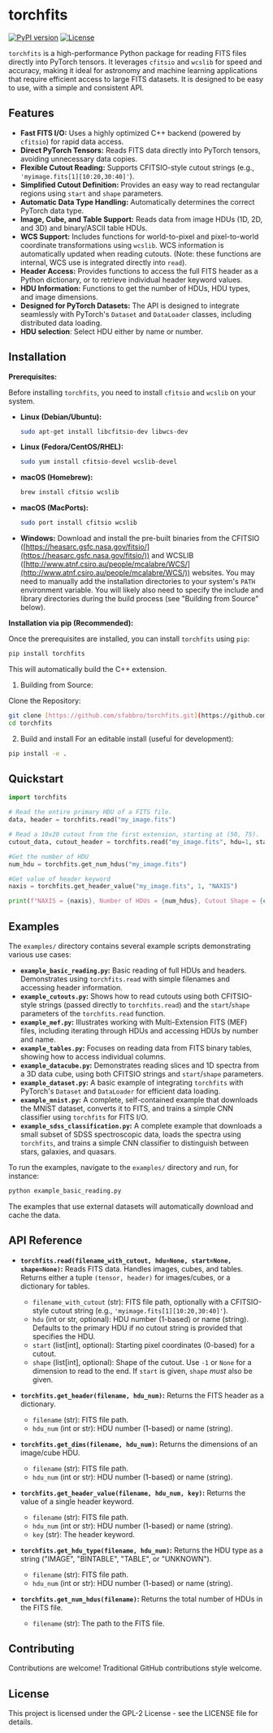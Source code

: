 # torchfits

[![PyPI version](https://badge.fury.io/py/torchfits.svg)](https://badge.fury.io/py/torchfits) [![License](https://img.shields.io/badge/License-GPL_2.0-blue.svg)](https://opensource.org/licenses/GPL-2.0)

`torchfits` is a high-performance Python package for reading FITS files directly into PyTorch tensors. It leverages `cfitsio` and `wcslib` for speed and accuracy, making it ideal for astronomy and machine learning applications that require efficient access to large FITS datasets. It is designed to be easy to use, with a simple and consistent API.

## Features

*   **Fast FITS I/O:** Uses a highly optimized C++ backend (powered by `cfitsio`) for rapid data access.
*   **Direct PyTorch Tensors:** Reads FITS data directly into PyTorch tensors, avoiding unnecessary data copies.
*   **Flexible Cutout Reading:**  Supports CFITSIO-style cutout strings (e.g., `'myimage.fits[1][10:20,30:40]'`).
*   **Simplified Cutout Definition:** Provides an easy way to read rectangular regions using `start` and `shape` parameters.
*   **Automatic Data Type Handling:** Automatically determines the correct PyTorch data type.
*   **Image, Cube, and Table Support:** Reads data from image HDUs (1D, 2D, and 3D) and binary/ASCII table HDUs.
*   **WCS Support:** Includes functions for world-to-pixel and pixel-to-world coordinate transformations using `wcslib`. WCS information is automatically updated when reading cutouts. (Note: these functions are internal, WCS use is integrated directly into `read`).
*   **Header Access:** Provides functions to access the full FITS header as a Python dictionary, or to retrieve individual header keyword values.
*   **HDU Information:** Functions to get the number of HDUs, HDU types, and image dimensions.
*   **Designed for PyTorch Datasets:** The API is designed to integrate seamlessly with PyTorch's `Dataset` and `DataLoader` classes, including distributed data loading.
* **HDU selection**: Select HDU either by name or number.

## Installation

**Prerequisites:**

Before installing `torchfits`, you need to install `cfitsio` and `wcslib` on your system.

*   **Linux (Debian/Ubuntu):**

    ```bash
    sudo apt-get install libcfitsio-dev libwcs-dev
    ```

*   **Linux (Fedora/CentOS/RHEL):**

    ```bash
    sudo yum install cfitsio-devel wcslib-devel
    ```

*   **macOS (Homebrew):**

    ```bash
    brew install cfitsio wcslib
    ```

*   **macOS (MacPorts):**

    ```bash
    sudo port install cfitsio wcslib
    ```

*   **Windows:**
    Download and install the pre-built binaries from the CFITSIO ([https://heasarc.gsfc.nasa.gov/fitsio/](https://heasarc.gsfc.nasa.gov/fitsio/)) and WCSLIB ([http://www.atnf.csiro.au/people/mcalabre/WCS/](http://www.atnf.csiro.au/people/mcalabre/WCS/)) websites.  You may need to manually add the installation directories to your system's `PATH` environment variable.  You will likely also need to specify the include and library directories during the build process (see "Building from Source" below).

**Installation via pip (Recommended):**

Once the prerequisites are installed, you can install `torchfits` using `pip`:

```bash
pip install torchfits
```

This will automatically build the C++ extension.

1. Building from Source:

Clone the Repository:
```bash
git clone [https://github.com/sfabbro/torchfits.git](https://github.com/sfabbro/torchfits.git)
cd torchfits
```

2. Build and install
For an editable install (useful for development):
```bash
pip install -e .
```

## Quickstart
```python
import torchfits

# Read the entire primary HDU of a FITS file.
data, header = torchfits.read("my_image.fits")

# Read a 10x20 cutout from the first extension, starting at (50, 75).
cutout_data, cutout_header = torchfits.read("my_image.fits", hdu=1, start=[50, 75], shape=[10, 20])

#Get the number of HDU
num_hdu = torchfits.get_num_hdus("my_image.fits")

#Get value of header keyword
naxis = torchfits.get_header_value("my_image.fits", 1, "NAXIS")

print(f"NAXIS = {naxis}, Number of HDUs = {num_hdus}, Cutout Shape = {cutout_data.shape}")
```

## Examples

The `examples/` directory contains several example scripts demonstrating various use cases:

*   **`example_basic_reading.py`:** Basic reading of full HDUs and headers.  Demonstrates using `torchfits.read` with simple filenames and accessing header information.
*   **`example_cutouts.py`:**  Shows how to read cutouts using both CFITSIO-style strings (passed directly to `torchfits.read`) and the `start`/`shape` parameters of the `torchfits.read` function.
*   **`example_mef.py`:**  Illustrates working with Multi-Extension FITS (MEF) files, including iterating through HDUs and accessing HDUs by number and name.
*   **`example_tables.py`:** Focuses on reading data from FITS binary tables, showing how to access individual columns.
*   **`example_datacube.py`:**  Demonstrates reading slices and 1D spectra from a 3D data cube, using both CFITSIO strings and `start`/`shape` parameters.
*   **`example_dataset.py`:**  A basic example of integrating `torchfits` with PyTorch's `Dataset` and `DataLoader` for efficient data loading.
*   **`example_mnist.py`:** A complete, self-contained example that downloads the MNIST dataset, converts it to FITS, and trains a simple CNN classifier using `torchfits` for FITS I/O.
*   **`example_sdss_classification.py`:**  A complete example that downloads a small subset of SDSS spectroscopic data, loads the spectra using `torchfits`, and trains a simple CNN classifier to distinguish between stars, galaxies, and quasars.

To run the examples, navigate to the `examples/` directory and run, for instance:

```bash
python example_basic_reading.py
```

The examples that use external datasets will automatically download and cache the data.

## API Reference

*   **`torchfits.read(filename_with_cutout, hdu=None, start=None, shape=None)`:** Reads FITS data.  Handles images, cubes, and tables.  Returns either a tuple `(tensor, header)` for images/cubes, or a dictionary for tables.
    *   `filename_with_cutout` (str):  FITS file path, optionally with a CFITSIO-style cutout string (e.g., `'myimage.fits[1][10:20,30:40]'`).
    *   `hdu` (int or str, optional): HDU number (1-based) or name (string). Defaults to the primary HDU if no cutout string is provided that specifies the HDU.
    *   `start` (list[int], optional): Starting pixel coordinates (0-based) for a cutout.
    *   `shape` (list[int], optional): Shape of the cutout.  Use `-1` or `None` for a dimension to read to the end.  If `start` is given, `shape` *must* also be given.

*   **`torchfits.get_header(filename, hdu_num)`:** Returns the FITS header as a dictionary.
    *   `filename` (str):  FITS file path.
    *    `hdu_num` (int or str): HDU number (1-based) or name (string).

*   **`torchfits.get_dims(filename, hdu_num)`:** Returns the dimensions of an image/cube HDU.
    *   `filename` (str):  FITS file path.
    *    `hdu_num` (int or str): HDU number (1-based) or name (string).
*   **`torchfits.get_header_value(filename, hdu_num, key)`:** Returns the value of a single header keyword.
    *   `filename` (str):  FITS file path.
    *   `hdu_num` (int or str): HDU number (1-based) or name (string).
    *    `key` (str): The header keyword.

*   **`torchfits.get_hdu_type(filename, hdu_num)`:** Returns the HDU type as a string ("IMAGE", "BINTABLE", "TABLE", or "UNKNOWN").
    *   `filename` (str):  FITS file path.
    *   `hdu_num` (int or str): HDU number (1-based) or name (string).

*   **`torchfits.get_num_hdus(filename)`:** Returns the total number of HDUs in the FITS file.
    *  `filename` (str): The path to the FITS file.

## Contributing
Contributions are welcome! Traditional GitHub contributions style welcome.

## License
This project is licensed under the GPL-2 License - see the LICENSE file for details.


